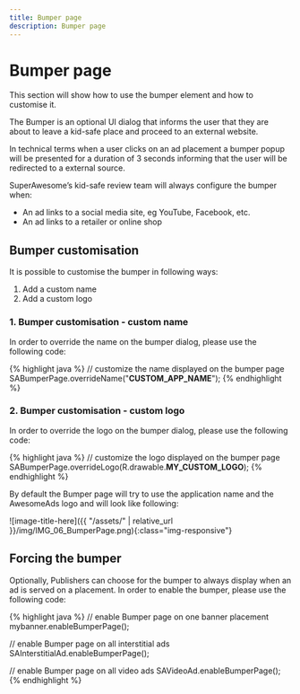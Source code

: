 ```yaml
---
title: Bumper page
description: Bumper page
---
```


# Bumper page

This section will show how to use the bumper element and how to customise it.

The Bumper is an optional UI dialog that informs the user that they are about to leave a kid-safe place and proceed to an external website.

In technical terms when a user clicks on an ad placement a bumper popup will be presented for a duration of 3 seconds informing that the user will be redirected to a external source.

SuperAwesome’s kid-safe review team will always configure the bumper when:
 - An ad links to a social media site, eg YouTube, Facebook, etc.
 - An ad links to a retailer or online shop

## Bumper customisation

 It is possible to customise the bumper in following ways:
  1. Add a custom name
  2. Add a custom logo

### 1. Bumper customisation - custom name

In order to override the name on the bumper dialog, please use the following code:

{% highlight java %}
// customize the name displayed on the bumper page
SABumperPage.overrideName("__CUSTOM_APP_NAME__");
{% endhighlight %}

### 2. Bumper customisation - custom logo

In order to override the logo on the bumper dialog, please use the following code:

{% highlight java %}
// customize the logo displayed on the bumper page
SABumperPage.overrideLogo(R.drawable.__MY_CUSTOM_LOGO__);
{% endhighlight %}

By default the Bumper page will try to use the application name and the AwesomeAds logo and will look like following:

![image-title-here]({{ "/assets/" | relative_url }}/img/IMG_06_BumperPage.png){:class="img-responsive"}

## Forcing the bumper

Optionally, Publishers can choose for the bumper to always display when an ad is served on a placement. In order to enable the bumper, please use the following code:

{% highlight java %}
// enable Bumper page on one banner placement
mybanner.enableBumperPage();

// enable Bumper page on all interstitial ads
SAInterstitialAd.enableBumperPage();

// enable Bumper page on all video ads
SAVideoAd.enableBumperPage();
{% endhighlight %}